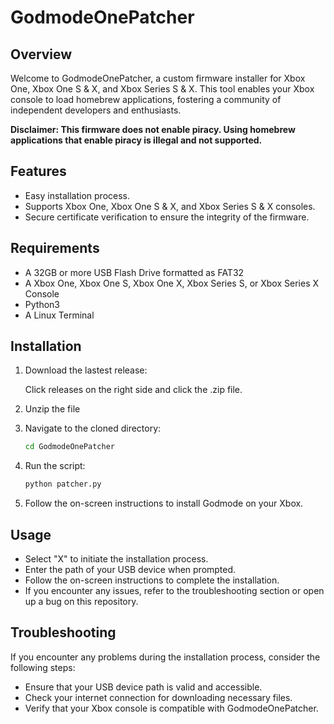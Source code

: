 # GodmodeOnePatcher

## Overview

Welcome to GodmodeOnePatcher, a custom firmware installer for Xbox One, Xbox One S & X, and Xbox Series S & X. This tool enables your Xbox console to load homebrew applications, fostering a community of independent developers and enthusiasts.

**Disclaimer: This firmware does not enable piracy. Using homebrew applications that enable piracy is illegal and not supported.**


## Features

- Easy installation process.
- Supports Xbox One, Xbox One S & X, and Xbox Series S & X consoles.
- Secure certificate verification to ensure the integrity of the firmware.

## Requirements
 - A 32GB or more USB Flash Drive formatted as FAT32
 - A Xbox One, Xbox One S, Xbox One X, Xbox Series S, or Xbox Series X Console
 - Python3
 - A Linux Terminal

## Installation

1. Download the lastest release:

    Click releases on the right side and click the .zip file.

2. Unzip the file
    
3. Navigate to the cloned directory:

    ```bash
    cd GodmodeOnePatcher
    ```

4. Run the script:

    ```bash
    python patcher.py
    ```

5. Follow the on-screen instructions to install Godmode on your Xbox.

## Usage

- Select "X" to initiate the installation process.
- Enter the path of your USB device when prompted.
- Follow the on-screen instructions to complete the installation.
- If you encounter any issues, refer to the troubleshooting section or open up a bug on this repository.

## Troubleshooting

If you encounter any problems during the installation process, consider the following steps:

- Ensure that your USB device path is valid and accessible.
- Check your internet connection for downloading necessary files.
- Verify that your Xbox console is compatible with GodmodeOnePatcher.
